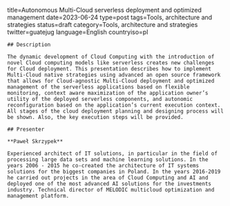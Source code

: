 title=Autonomous Multi-Cloud serverless deployment and optimized management
date=2023-06-24
type=post
tags=Tools, architecture and strategies
status=draft
category=Tools, architecture and strategies
twitter=guatejug
language=English
countryiso=pl
~~~~~~
## Description

The dynamic development of Cloud Computing with the introduction of novel Cloud computing models like serverless creates new challenges for Cloud deployment. This presentation describes how to implement Multi-Cloud native strategies using advanced an open source framework that allows for Cloud-agnostic Multi-Cloud deployment and optimized management of the serverless applications based on flexible monitoring, context aware maximization of the application owner’s utility of the deployed serverless components, and autonomic reconfiguration based on the application’s current execution context. All stages of the cloud deployment planning and designing process will be shown. Also, the key execution steps will be provided.

## Presenter

**Paweł Skrzypek**

Experienced architect of IT solutions, in particular in the field of processing large data sets and machine learning solutions. In the years 2006 - 2015 he co-created the architecture of IT systems solutions for the biggest companies in Poland. In the years 2016-2019 he carried out projects in the area of Cloud Computing and AI and deployed one of the most advanced AI solutions for the investments industry. Technical director of MELODIC multicloud optimization and management platform.
